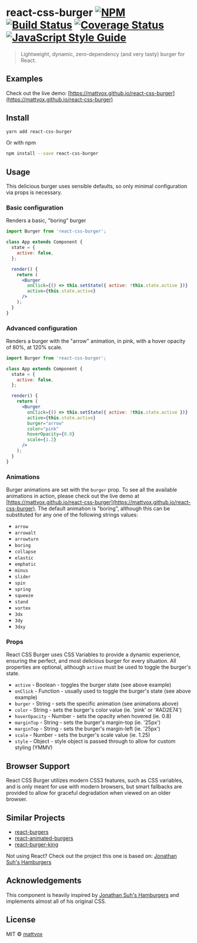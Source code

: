 # react-css-burger [![NPM](https://img.shields.io/npm/v/react-css-burger.svg)](https://www.npmjs.com/package/react-css-burger) [![Build Status](https://travis-ci.org/mattvox/react-css-burger.svg?branch=master)](https://travis-ci.org/mattvox/react-css-burger) [![Coverage Status](https://coveralls.io/repos/github/mattvox/react-css-burger/badge.svg?branch=master)](https://coveralls.io/github/mattvox/react-css-burger?branch=master) [![JavaScript Style Guide](https://img.shields.io/badge/code_style-standard-brightgreen.svg)](https://standardjs.com)

> Lightweight, dynamic, zero-dependency (and very tasty) burger for React.

## Examples

Check out the live demo: [https://mattvox.github.io/react-css-burger](https://mattvox.github.io/react-css-burger)

## Install

```bash
yarn add react-css-burger
```

Or with npm

```bash
npm install --save react-css-burger
```

## Usage

This delicious burger uses sensible defaults, so only minimal configuration via props is necessary.

### Basic configuration

Renders a basic, "boring" burger

```jsx
import Burger from 'react-css-burger';

class App extends Component {
  state = {
    active: false,
  };

  render() {
    return (
      <Burger
        onClick={() => this.setState({ active: !this.state.active })}
        active={this.state.active}
      />
    );
  }
}
```

### Advanced configuration

Renders a burger with the "arrow" animation, in pink, with a hover opacity of 80%, at 120% scale.

```jsx
import Burger from 'react-css-burger';

class App extends Component {
  state = {
    active: false,
  };

  render() {
    return (
      <Burger
        onClick={() => this.setState({ active: !this.state.active })}
        active={this.state.active}
        burger="arrow"
        color="pink"
        hoverOpacity={0.8}
        scale={1.2}
      />
    );
  }
}
```

### Animations

Burger animations are set with the `burger` prop. To see all the available animations in action, please check out the live demo at [https://mattvox.github.io/react-css-burger](https://mattvox.github.io/react-css-burger). The default animation is "boring", although this can be substituted for any one of the following strings values:

* `arrow`
* `arrowalt`
* `arrowturn`
* `boring`
* `collapse`
* `elastic`
* `emphatic`
* `minus`
* `slider`
* `spin`
* `spring`
* `squeeze`
* `stand`
* `vortex`
* `3dx`
* `3dy`
* `3dxy`

### Props

React CSS Burger uses CSS Variables to provide a dynamic experience, ensuring the perfect, and most delicious burger for every situation. All properties are optional, although `active` must be used to toggle the burger's state.

* `active` - Boolean - toggles the burger state (see above example)
* `onClick` - Function - usually used to toggle the burger's state (see above example)
* `burger` - String - sets the specific animation (see animations above)
* `color` - String - sets the burger's color value (ie. 'pink' or '#AD2E74')
* `hoverOpacity` - Number - sets the opacity when hovered (ie. 0.8)
* `marginTop` - String - sets the burger's margin-top (ie. '25px')
* `marginTop` - String - sets the burger's margin-left (ie. '25px')
* `scale` - Number - sets the burger's scale value (ie. 1.25)
* `style` - Object - style object is passed through to allow for custom styling (YMMV)

## Browser Support

React CSS Burger utilizes modern CSS3 features, such as CSS variables, and is only meant for use with modern browsers, but smart fallbacks are provided to allow for graceful degradation when viewed on an older browser.

## Similar Projects

* [react-burgers](https://www.npmjs.com/package/react-burgers)
* [react-animated-burgers](https://www.npmjs.com/package/react-animated-burgers)
* [react-burger-king](https://www.npmjs.com/package/react-burger-king)

Not using React? Check out the project this one is based on: [Jonathan Suh's Hamburgers](https://jonsuh.com/hamburgers/)

## Acknowledgements

This component is heavily inspired by [Jonathan Suh's Hamburgers](https://jonsuh.com/hamburgers/) and implements almost all of his original CSS.

## License

MIT © [mattvox](https://github.com/mattvox)
